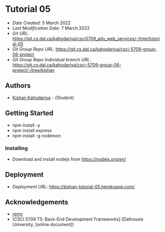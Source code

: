 # Tutorial 05

- _Date Created_: 5 March 2022
- _Last Modification Date_: 7 March 2022
- _Git URL_: https://git.cs.dal.ca/kahodariya/csci5709_adv_web_services/-/tree/tutorial-05
- _Git Group Repo URL_: https://git.cs.dal.ca/kahodariya/csci-5709-group-06-project
- _Git Group Repo Individual branch URL_: https://git.cs.dal.ca/kahodariya/csci-5709-group-06-project/-/tree/kishan

## Authors

- [Kishan Kahodariya](ks805556@dal.ca) - _(Student)_

## Getting Started

- npm install -y
- npm install express
- npm install -g nodemon

### Installing

- Download and install nodejs from https://nodejs.org/en/

## Deployment

- _Deployment URL_: https://kishan-tutorial-05.herokuapp.com/

## Acknowledgements

- [remy](https://www.npmjs.com/package/nodemon)
- [CSCI 5709 T5: Back-End Development Frameworks] (Dalhousie University, [online document])
